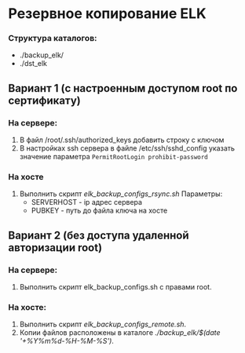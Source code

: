 # Резервное копирование ELK
### Структура каталогов:
- ./backup_elk/
- ./dst_elk

## Вариант 1 (с настроенным доступом root по сертификату)
### На сервере:
1. В файл /root/.ssh/authorized_keys добавить строку с ключом
2. В настройках ssh сервера в файле /etc/ssh/sshd_config указать значение параметра
		`PermitRootLogin prohibit-password`
### На хосте
1. Выполнить скрипт *elk_backup_configs_rsync.sh*
Параметры:
	- SERVERHOST - ip адрес сервера
	- PUBKEY - путь до файла ключа на хосте

## Вариант 2 (без доступа удаленной авторизации root)
### На сервере:
1. Выполнить скрипт elk_backup_configs.sh с правами root.

### На хосте:
1. Выполнить скрипт *elk_backup_configs_remote.sh*.
2. Копии файлов расположены в каталоге *./backup_elk/$(date '+%Y%m%d-%H-%M-%S')*.

